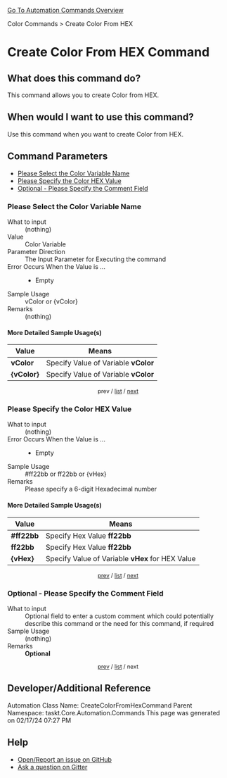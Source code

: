 <!--TITLE: Create Color From HEX Command -->
<!-- SUBTITLE: a command in the Color Commands group. -->
[Go To Automation Commands Overview](/automation-commands.md)


Color Commands &gt; Create Color From HEX


# Create Color From HEX Command


## What does this command do?
This command allows you to create Color from HEX.


## When would I want to use this command?
Use this command when you want to create Color from HEX.


<a id="param_list"></a>
## Command Parameters
- [Please Select the Color Variable Name](#param_0)
- [Please Specify the Color HEX Value](#param_1)
- [Optional - Please Specify the Comment Field](#param_2)


<a id="param_0"></a>
### Please Select the Color Variable Name


<dl>
<dt>What to input</dt><dd>(nothing)</dd>
<dt>Value</dt><dd>Color Variable</dd>
<dt>Parameter Direction</dt><dd>The Input Parameter for Executing the command</dd>
<dt>Error Occurs When the Value is ...</dt><dd><ul>
<li>Empty</li>
</ul></dd>
<dt>Sample Usage</dt><dd>vColor or {vColor}</dd>
<dt>Remarks</dt><dd>(nothing)</dd>
</dl>




#### More Detailed Sample Usage(s)
| Value | Means |
|---|---|
| <strong>vColor</strong> | Specify Value of Variable **vColor** |
| <strong>{vColor}</strong> | Specify Value of Variable **vColor** |


<div style="font-size: 90%; text-align: center">


prev / [list](#param_list) / [next](#param_1)


</div>


<a id="param_1"></a>
### Please Specify the Color HEX Value


<dl>
<dt>What to input</dt><dd>(nothing)</dd>
<dt>Error Occurs When the Value is ...</dt><dd><ul>
<li>Empty</li>
</ul></dd>
<dt>Sample Usage</dt><dd>#ff22bb or ff22bb or {vHex}</dd>
<dt>Remarks</dt><dd>Please specify a 6-digit Hexadecimal number</dd>
</dl>




#### More Detailed Sample Usage(s)
| Value | Means |
|---|---|
| <strong>#ff22bb</strong> | Specify Hex Value **ff22bb** |
| <strong>ff22bb</strong> | Specify Hex Value **ff22bb** |
| <strong>{vHex}</strong> | Specify Value of Variable **vHex** for HEX Value |


<div style="font-size: 90%; text-align: center">


[prev](#param_1) / [list](#param_list) / [next](#param_2)


</div>


<a id="param_2"></a>
### Optional - Please Specify the Comment Field


<dl>
<dt>What to input</dt><dd>Optional field to enter a custom comment which could potentially describe this command or the need for this command, if required</dd>
<dt>Sample Usage</dt><dd>(nothing)</dd>
<dt>Remarks</dt><dd><strong>Optional</strong><br></dd>
</dl>




<div style="font-size: 90%; text-align: center">


[prev](#param_2) / [list](#param_list) / next


</div>


## Developer/Additional Reference
Automation Class Name: CreateColorFromHexCommand
Parent Namespace: taskt.Core.Automation.Commands
This page was generated on 02/17/24 07:27 PM


## Help
- [Open/Report an issue on GitHub](https://github.com/rcktrncn/taskt/issues/new)
- [Ask a question on Gitter](https://gitter.im/taskt-rpa/Lobby)
